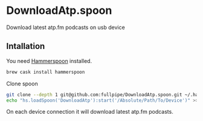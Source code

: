 # DownloadAtp.spoon

Download latest atp.fm podcasts on usb device

## Intallation

You need [Hammerspoon](http://www.hammerspoon.org/) installed.

```bash
brew cask install hammerspoon
```

Clone spoon

```bash
git clone --depth 1 git@github.com:fullpipe/DownloadAtp.spoon.git ~/.hammerspoon/Spoons/DownloadAtp.spoon
echo "hs.loadSpoon('DownloadAtp'):start('/Absolute/Path/To/Device')" >> ~/.hammerspoon/init.lua
```

On each device connection it will download latest atp.fm podcasts.

